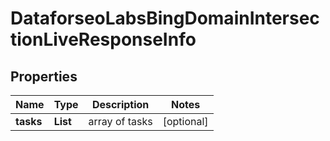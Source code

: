 # DataforseoLabsBingDomainIntersectionLiveResponseInfo


## Properties

| Name | Type | Description | Notes |
|------------ | ------------- | ------------- | -------------|
**tasks** | **List<DataforseoLabsBingDomainIntersectionLiveTaskInfo>** | array of tasks |[optional]|